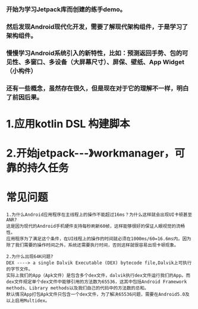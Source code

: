 ### 开始为学习Jetpack库而创建的练手demo。

### 然后发现Android现代化开发，需要了解现代架构组件，于是学习了架构组件。

### 慢慢学习Android系统引入的新特性，比如：预测返回手势、包的可见性、多窗口、多设备（大屏幕尺寸）、屏保、壁纸、App Widget（小构件）

### 还有一些概念，虽然存在很久，但是现在对于它的理解不一样，明白了前因后果。

# 1.应用kotlin DSL 构建脚本

# 2.开始jetpack---》workmanager，可靠的持久任务

# 常见问题

    1.为什么Android应用程序在主线程上的操作不能超过16ms？为什么这样就会出现UI卡顿甚至ANR?
    这是因为现代的Android手机硬件支持每秒刷新60帧，这样能够很好的保证人眼视觉的流畅性。
    应用程序为了满足这个条件，在UI线程上的操作的时间就必须在1000ms/60=16.6ms内，因为除了我们需要的操作时间之外，系统还需要执行时间，否则这样就很容易出现卡顿现象。
    
    2.为什么出现64K问题?
    DEX ----> a single Dalvik Executable (DEX) bytecode file,Dalvik上可执行的字节文件。
    实际上我们的App（Apk文件）是包含多个dex文件，dalvik执行dex文件运行我们的App。而dex文件规定单个dex文件中能够引用的方法数为65536，这其中包括Android Framework methods、Library methods以及我们自己的代码中的方法数的总和。
    默认情况App打包Apk文件只包含一个dex文件，为了解决65536问题，需要在Android5.0及以上启用Multidex。
    